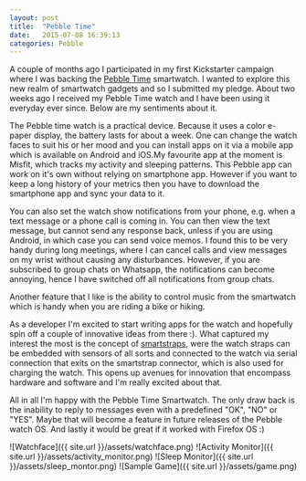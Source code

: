 ```yaml
---
layout: post
title:  "Pebble Time"
date:   2015-07-08 16:39:13
categories: Pebble
---
```


A couple of months ago I participated in my first Kickstarter campaign where I was backing the [Pebble Time](https://getpebble.com/pebble_time) smartwatch. I wanted to explore this new realm of smartwatch gadgets and so I submitted my pledge. About two weeks ago I received my Pebble Time watch and I have been using it everyday ever since. Below are my sentiments about it.

The Pebble time watch is a practical device. Because it uses a color e-paper display, the battery lasts for about a week. One can change the watch faces to suit his or her mood  and you can install apps on it via a mobile app which is available on Android and iOS.My favourite app at the moment is Misfit, which tracks my activity and sleeping patterns. This Pebble app can work on it's own  without relying on  smartphone app. However if you want to keep a long history of your metrics then you have to download the smartphone app and sync your data to it. 

You can also set the watch show notifications from your phone, e.g. when a text message or a phone call is coming in. You can then view the text message, but cannot send any response back, unless if you are using Android, in which case you can send voice memos. I found this to be very handy during long meetings, where I can cancel calls and view messages on my wrist without causing any disturbances. However, if you are subscribed to group chats on Whatsapp, the notifications can become annoying, hence I have switched off all notifications from group chats.

Another feature that I like is the ability to control music from the smartwatch which is handy when you are riding a bike or hiking. 

As a developer I'm excited to start writing apps for the watch and hopefully spin off a couple of innovative ideas from there :). What captured my interest the most is the concept of [smartstraps](http://developer.getpebble.com/smartstraps/), were the watch straps can be embedded with sensors of all sorts and connected to the watch via serial connection that exits on the smartstrap connector, which is also used for charging the watch. This opens up avenues for innovation that encompass hardware and software and I'm really excited about that. 

All in all I'm happy with the Pebble Time Smartwatch. The only draw back is the inability to reply to messages even with a predefined "OK", "NO" or "YES". Maybe that will become a feature in future releases of the Pebble watch OS. And lastly it would be great if it worked with Firefox OS :)

![Watchface]({{ site.url }}/assets/watchface.png)
![Activity Monitor]({{ site.url }}/assets/activity_monitor.png)
![Sleep Monitor]({{ site.url }}/assets/sleep_montor.png)
![Sample Game]({{ site.url }}/assets/game.png)
